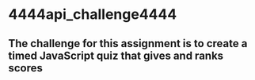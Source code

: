 # 4444api_challenge4444

## The challenge for this assignment is to create a timed JavaScript quiz that gives and ranks scores
